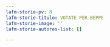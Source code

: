 ```yaml
---
lafm-storie-pv: 8
lafm-storie-titulo: VOTATE PER BEPPE
lafm-storie-image: ''
lafm-storie-autores-list: []

---
```

